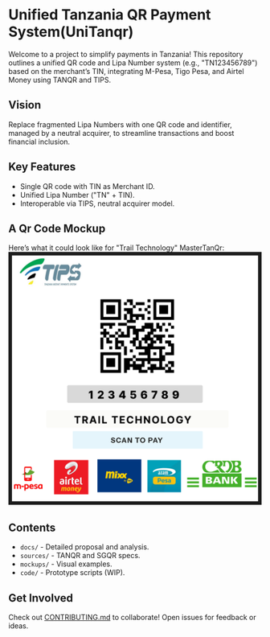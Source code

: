 # Unified Tanzania QR Payment System(UniTanqr)

Welcome to a project to simplify payments in Tanzania! This repository outlines a unified QR code and Lipa Number system (e.g., "TN123456789") based on the merchant’s TIN, integrating M-Pesa, Tigo Pesa, and Airtel Money using TANQR and TIPS.

## Vision
Replace fragmented Lipa Numbers with one QR code and identifier, managed by a neutral acquirer, to streamline transactions and boost financial inclusion.

## Key Features
- Single QR code with TIN as Merchant ID.
- Unified Lipa Number ("TN" + TIN).
- Interoperable via TIPS, neutral acquirer model.

## A Qr Code Mockup
Here’s what it could look like for "Trail Technology" MasterTanQr:
![unified Qr code](./mockups/MoneyPay%20.png) 


## Contents
- `docs/` - Detailed proposal and analysis.
- `sources/` - TANQR and SGQR specs.
- `mockups/` - Visual examples.
- `code/` - Prototype scripts (WIP).

## Get Involved
Check out [CONTRIBUTING.md](#contributingmd) to collaborate! Open issues for feedback or ideas.



